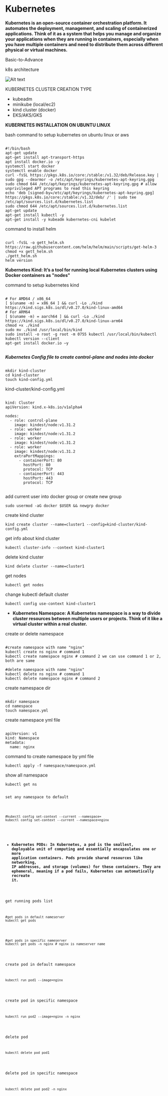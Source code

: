 # Kubernetes
**Kubernetes is an open-source container orchestration platform. It automates the deployment, management, and scaling of containerized applications. Think of it as a system that helps you manage and organize your applications when they are running in containers, especially when you have multiple containers and need to distribute them across different physical or virtual machines.**

Basic-to-Advance

k8s architecture

![Alt text](https://github.com/herrry107/Kubernetes/blob/main/K8-arch.png)

KUBERNETES CLUSTER CREATION TYPE
- kubeadm
- minikube (local/ec2)
- kind cluster (docker)
- EKS/AKS/GKS

**KUBERNETES INSTALLATION ON UBUNTU LINUX**

bash command to setup kubernetes on ubuntu linux or aws

<pre><code>
#!/bin/bash
apt-get update
apt-get install apt-transport-https
apt install docker.io -y
systemctl start docker
systemctl enable docker
curl -fsSL https://pkgs.k8s.io/core:/stable:/v1.32/deb/Release.key | sudo gpg --dearmor -o /etc/apt/keyrings/kubernetes-apt-keyring.gpg
sudo chmod 644 /etc/apt/keyrings/kubernetes-apt-keyring.gpg # allow unprivileged APT programs to read this keyring
echo 'deb [signed-by=/etc/apt/keyrings/kubernetes-apt-keyring.gpg] https://pkgs.k8s.io/core:/stable:/v1.32/deb/ /' | sudo tee /etc/apt/sources.list.d/kubernetes.list
sudo chmod 644 /etc/apt/sources.list.d/kubernetes.list
apt-get update
apt-get install kubectl -y
apt-get install -y kubeadm kubernetes-cni kubelet
</code></pre>

command to install helm 
<pre><code>
curl -fsSL -o gett_helm.sh https://raw.githubusercontent.com/helm/helm/main/scripts/get-helm-3
chmod +x gett_helm.sh
./gett_helm.sh
helm version
</code></pre>

**Kubernetes Kind: It’s a tool for running local Kubernetes clusters using Docker containers as "nodes"**

command to setup kubernetes kind 
<pre><code>
# For AMD64 / x86_64
[ $(uname -m) = x86_64 ] && curl -Lo ./kind https://kind.sigs.k8s.io/dl/v0.27.0/kind-linux-amd64
# For ARM64
[ $(uname -m) = aarch64 ] && curl -Lo ./kind https://kind.sigs.k8s.io/dl/v0.27.0/kind-linux-arm64
chmod +x ./kind
sudo mv ./kind /usr/local/bin/kind
sudo install -o root -g root -m 0755 kubectl /usr/local/bin/kubectl
kubectl version --client
apt-get install docker.io –y

</code></pre>

***Kubernetes Config file to create control-plane and nodes into docker***
<pre><code>
mkdir kind-cluster
cd kind-cluster
touch kind-config.yml
</code></pre>


kind-cluster/kind-config.yml
<pre><code>
kind: Cluster
apiVersion: kind.x-k8s.io/v1alpha4

nodes:
  - role: control-plane
    image: kindest/node:v1.31.2
  - role: worker
    image: kindest/node:v1.31.2  
  - role: worker
    image: kindest/node:v1.31.2
  - role: worker
    image: kindest/node:v1.31.2
    extraPortMappings:
      - containerPort: 80
        hostPort: 80
        protocol: TCP
      - containerPort: 443
        hostPort: 443
        protocol: TCP

</code></pre>

add current user into docker group or create new group
<pre><code>sudo usermod -aG docker $USER && newgrp docker</code></pre>

create kind cluster 
<pre><code>kind create cluster --name=cluster1 --config=kind-cluster/kind-config.yml</code></pre>

get info about kind cluster
<pre><code>kubectl cluster-info --context kind-cluster1</code></pre>

delete kind cluster
<pre><code>kind delete cluster --name=cluster1</code></pre>

get nodes
<pre><code>kubectl get nodes</code></pre>

change kubectl default cluster
<pre><code>kubectl config use-context kind-cluster1</code></pre>

- **Kubernetes Namespace: A Kubernetes namespace is a way to divide cluster resources between multiple users or projects. Think of it like a virtual cluster within a real cluster.**

create or delete namespace
<pre><code>
#create namespace with name "nginx"
kubectl create ns nginx # command 1
kubectl create namespace nginx # command 2 we can use command 1 or 2, both are same

#delete namespace with name "nginx"
kubectl delete ns nginx # command 1
kubectl delete namespace nginx # command 2
</code></pre>

create namespace dir 
<pre><code>
mkdir namespace
cd namespace
touch namespace.yml
</code></pre>

create namespace yml file
<pre><code>
apiVersion: v1
kind: Namespace
metadata:
  name: nginx
</code></pre>


command to create namespace by yml file 
<pre><code>kubectl apply -f namespace/namespace.yml</code></pre>

show all namespace
<pre><code>kubectl get ns</code.</pre>

set any namespace to default
<pre><code>
#kubectl config set-context --current --namespace=<your-namespace>
kubectl config set-context --current --namespace=nginx
</code></pre>

- **Kubernetes PODs: In Kubernetes, a pod is the smallest, deployable unit of computing and essentially encapsulates one or more application containers. Pods provide shared resources like networking, IP addresses, and storage (volumes) for these containers. They are ephemeral, meaning if a pod fails, Kubernetes can automatically recreate it.**

get running pods list

<pre><code>#get pods in default nameserver
kubectl get pods</code></pre>

<pre><code>#get pods in specific nameserver
kubectl get pods -n nginx # nginx is nameserver name
</code></pre>

create pod in default namespace
<pre><code>kubectl run pod1 --image=nginx</code></pre>

create pod in specific namespace
<pre><code>kubectl run pod2 --image=nginx -n nginx</code></pre>

delete pod 
<pre><code>kubectl delete pod pod1</code></pre>

delete pod in specific namespace
<pre><code>kubectl delete pod pod2 -n nginx</code></pre>
